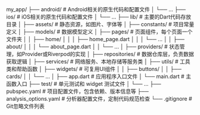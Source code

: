 my_app/
├── android/             # Android相关的原生代码和配置文件
│   └── ...
├── ios/                 # iOS相关的原生代码和配置文件
│   └── ...
├── lib/                 # 主要的Dart代码存放目录
│   ├── assets/          # 静态资源，如图片、字体等
│   ├── constants/       # 项目常量定义
│   ├── models/          # 数据模型定义
│   ├── pages/           # 页面组件，每个页面一个文件夹
│   │   ├── home/
│   │   │   ├── home_page.dart
│   │   │   └── ...
│   │   ├── about/
│   │   │   └── about_page.dart
│   │   └── ...
│   ├── providers/       # 状态管理，如Provider或Riverpod的实现
│   ├── repositories/    # 数据仓库层，负责数据获取逻辑
│   ├── services/        # 网络服务、本地存储等服务类
│   ├── utils/           # 工具类和帮助函数
│   ├── widgets/         # 可复用UI组件
│   │   ├── buttons/
│   │   ├── cards/
│   │   └── ...
│   ├── app.dart         # 应用程序入口文件
│   └── main.dart        # 主函数入口
├── test/                # 单元测试和 widget 测试文件
│   └── ...
├── pubspec.yaml         # 项目配置文件，包含依赖、版本信息等
├── analysis_options.yaml # 分析器配置文件，定制代码规范检查
└── .gitignore            # Git忽略文件列表
